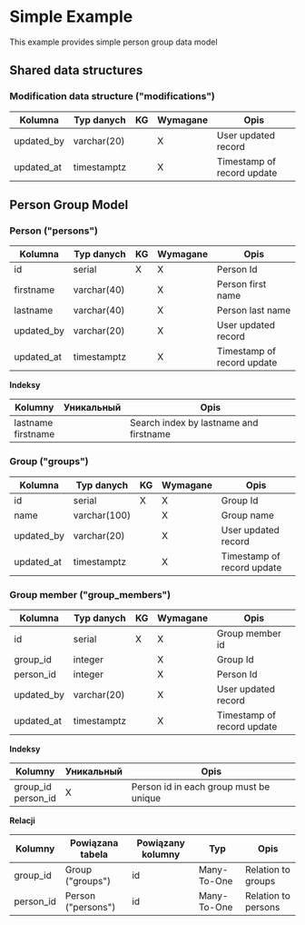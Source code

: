 #  Simple Example


This example provides simple person group data model

## Shared data structures

### Modification data structure ("modifications")

| Kolumna | Typ danych | KG | Wymagane | Opis |
| ------- | ------- | ------- | ------- | ------- |
| updated_by | varchar(20) |  | X | User updated record |
| updated_at | timestamptz |  | X | Timestamp of record update |

## Person Group Model

### Person ("persons")

| Kolumna | Typ danych | KG | Wymagane | Opis |
| ------- | ------- | ------- | ------- | ------- |
| id | serial | X | X | Person Id |
| firstname | varchar(40) |  | X | Person first name |
| lastname | varchar(40) |  | X | Person last name |
| updated_by | varchar(20) |  | X | User updated record |
| updated_at | timestamptz |  | X | Timestamp of record update |


**Indeksy**

| Kolumny | Уникальный | Opis|
| ------- | ------- | ------- |
| lastname<br>firstname |  | Search index by lastname and firstname |

### Group ("groups")

| Kolumna | Typ danych | KG | Wymagane | Opis |
| ------- | ------- | ------- | ------- | ------- |
| id | serial | X | X | Group Id |
| name | varchar(100) |  | X | Group name |
| updated_by | varchar(20) |  | X | User updated record |
| updated_at | timestamptz |  | X | Timestamp of record update |

### Group member ("group_members")

| Kolumna | Typ danych | KG | Wymagane | Opis |
| ------- | ------- | ------- | ------- | ------- |
| id | serial | X | X |  Group member id |
| group_id | integer |  | X | Group Id |
| person_id | integer |  | X | Person Id |
| updated_by | varchar(20) |  | X | User updated record |
| updated_at | timestamptz |  | X | Timestamp of record update |


**Indeksy**

| Kolumny | Уникальный | Opis|
| ------- | ------- | ------- |
| group_id<br>person_id | X | Person id in each group must be unique |


**Relacji**

| Kolumny  | Powiązana tabela | Powiązany kolumny | Typ | Opis|
| ------- | ------- | ------- | ------- | ------- |
| group_id | Group ("groups") | id | Many-To-One | Relation to groups |
| person_id | Person ("persons") | id | Many-To-One | Relation to persons |

